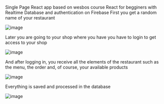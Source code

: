Single Page React app based on wesbos course React for begginers with Realtime Database and authentication on Firebase 
First you get a random name of your restaurant

![image](https://user-images.githubusercontent.com/61392709/208266723-7b712b3e-8828-40b6-ba91-965f5ad3293a.png)

Later you are going to your shop where you have you have to login to get access to your shop 

![image](https://user-images.githubusercontent.com/61392709/208266728-3a1546a8-cd76-4748-946c-60b2f36f85f7.png)

And after logging in, you receive all the elements of the restaurant such as the menu, the order and, of course, your available products

![image](https://user-images.githubusercontent.com/61392709/208266713-6b033d4e-52d4-45ae-9778-b5bfda3c9e2b.png)

Everything is saved and processed in the database 

![image](https://user-images.githubusercontent.com/61392709/208266707-6804d3e8-dce6-47fc-a028-c0a69f0bff6d.png)

